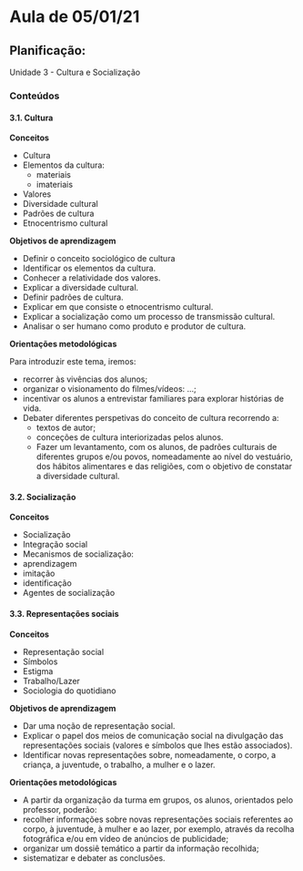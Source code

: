 # Aula de 05/01/21
## Planificação:
Unidade 3 - Cultura e Socialização
### Conteúdos 
#### 3.1. Cultura
**Conceitos**
 + Cultura 
 + Elementos da cultura: 
   - materiais 
   -  imateriais 
 + Valores 
 + Diversidade cultural 
 + Padrões de cultura 
 + Etnocentrismo cultural

**Objetivos de aprendizagem** 
 - Definir o conceito sociológico de cultura
 - Identificar os elementos da cultura. 
 - Conhecer a relatividade dos valores. 
 - Explicar a diversidade cultural. 
 - Definir padrões de cultura. 
 - Explicar em que consiste o etnocentrismo cultural. 
 - Explicar a socialização como um processo de transmissão cultural. 
 - Analisar o ser humano como produto e produtor de cultura.

**Orientações metodológicas**

Para introduzir este tema, iremos: 
  - recorrer às vivências dos alunos;
  - organizar o visionamento do filmes/vídeos: ...; 
  - incentivar os alunos a entrevistar familiares para explorar histórias de vida. 
  - Debater diferentes perspetivas do conceito de cultura recorrendo a: 
     - textos de autor; 
	 - conceções de cultura interiorizadas pelos alunos. 
	 - Fazer um levantamento, com os alunos, de padrões culturais de diferentes grupos e/ou povos, nomeadamente ao nível do vestuário, dos hábitos alimentares e das religiões, com o objetivo de constatar a diversidade cultural.


#### 3.2. Socialização
**Conceitos**
- Socialização
- Integração social
- Mecanismos de socialização:
- aprendizagem
- imitação
- identificação
- Agentes de socialização




#### 3.3. Representações sociais
**Conceitos**
- Representação social
- Símbolos
- Estigma 
- Trabalho/Lazer
- Sociologia do quotidiano

**Objetivos de aprendizagem** 
- Dar uma noção de representação social. 
- Explicar o papel dos meios de comunicação social na divulgação das representações sociais (valores e símbolos que lhes estão associados). 
- Identificar novas representações sobre, nomeadamente, o corpo, a criança, a juventude, o trabalho, a mulher e o lazer.


**Orientações metodológicas**
- A partir da organização da turma em grupos, os alunos, orientados pelo professor, poderão: 
- recolher informações sobre novas representações sociais referentes ao corpo, à juventude, à mulher e ao lazer, por exemplo, através da recolha fotográfica e/ou em vídeo de anúncios de publicidade; 
- organizar um dossiê temático a partir da informação recolhida; 
- sistematizar e debater as conclusões.

<!--stackedit_data:
eyJoaXN0b3J5IjpbMTkxNzc1MTE4MywtMTkxMDQ1OTQwMF19
-->
